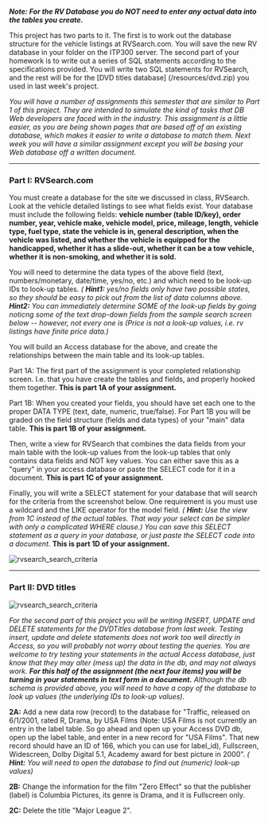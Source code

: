 ***Note: For the RV Database you do NOT need to enter any actual data into the tables you create.*** 

This project has two parts to it. The first is to work out the database structure for the vehicle listings at RVSearch.com. You will save the new RV database in your folder on the ITP300 server. The second part of your homework is to write out a series of SQL statements according to the specifications provided. You will write two SQL statements for RVSearch, and the rest will be for the [DVD titles database] (/resources/dvd.zip) you used in last week's project. 

*You will have a number of assignments this semester that are similar to Part 1 of this project. They are intended to simulate the kind of tasks that DB Web developers are faced with in the industry. This assignment is a little easier, as you are being shown pages that are based off of an existing database, which makes it easier to write a database to match them. Next week you will have a similar assignment except you will be basing your Web database off a written document.*

-------


### Part I: RVSearch.com 

You must create a database for the site we discussed in class, RVSearch. Look at the vehicle detailed listings to see what fields exist. Your database must include the following fields: **vehicle number (table ID/key), order number, year, vehicle make, vehicle model, price, mileage, length, vehicle type, fuel type, state the vehicle is in, general description, when the vehicle was listed, and whether the vehicle is equipped for the handicapped, whether it has a slide-out, whether it can be a tow vehicle, whether it is non-smoking, and whether it is sold.**

You will need to determine the data types of the above field (text, numbers/monetary, date/time, yes/no, etc.) and which need to be look-up IDs to look-up tables. *( __Hint1:__ yes/no fields only have two possible states, so they should be easy to pick out from the list of data columns above. __Hint2:__ You can immediately determine SOME of the look-up fields by going noticng some of the text drop-down fields from the sample search screen below -- however, not every one is (Price is not a look-up values, i.e. rv listings have finite price data.)* 

You will build an Access database for the above, and create the relationships between the main table and its look-up tables. 

Part 1A: The first part of the assignment is your completed relationship screen. I.e. that you have create the tables and fields, and properly hooked them together. **This is part 1A of your assignment.**

Part 1B: When you created your fields, you should have set each one to the proper DATA TYPE (text, date, numeric, true/false). For Part 1B you will be graded on the field structure (fields and data types) of your "main" data table. **This is part 1B of your assignment.**

Then, write a view for RVSearch that combines the data fields from your main table with the look-up values from the look-up tables that only contains data fields and NOT key values. You can either save this as a "query" in your access database or paste the SELECT code for it in a document. **This is part 1C of your assignment.**

Finally, you will write a SELECT statement for your database that will search for the criteria from the screenshot below. One requirement is you must use a wildcard and the LIKE operator for the model field. *( __Hint:__ Use the view from 1C instead of the actual tables. That way your select can be simpler with only a complicated WHERE clause.) You can save this SELECT statement as a query in your database, or just paste the SELECT code into a document.* **This is part 1D of your assignment.**

![rvsearch_search_criteria](/images/rvsearch_search_criteria.gif)

------

### Part II: DVD titles 

![rvsearch_search_criteria](/images/dvd_relationships.gif)


*For the second part of this project you will be writing INSERT, UPDATE and DELETE statements for the DVDTitles database from last week. Testing insert, update and delete statements does not work too well directly in Access, so you will probably not worry about testing the queries. You are welcome to try testing your statements in the actual Access database, just know that they may alter (mess up) the data in the db, and may not always work. __For this half of the assignment (the next four items) you will be turning in your statements in text form in a document.__ Although the db schema is provided above, you will need to have a copy of the database to look up values (the underlying IDs to look-up values).*

**2A:** Add a new data row (record) to the database for "Traffic, released on 6/1/2001, rated R, Drama, by USA Films (Note: USA Films is not currently an entry in the label table. So go ahead and open up your Access DVD db, open up the label table, and enter in a new record for "USA Films". That new record should have an ID of 166, which you can use for label\_id), Fullscreen, Widescreen, Dolby Digital 5.1, Academy award for best picture in 2000". *( __Hint:__ You will need to open the database to find out (numeric) look-up values)*

**2B:** Change the information for the film "Zero Effect" so that the publisher (label) is Columbia Pictures, its genre is Drama, and it is Fullscreen only.

**2C:** Delete the title "Major League 2". 
